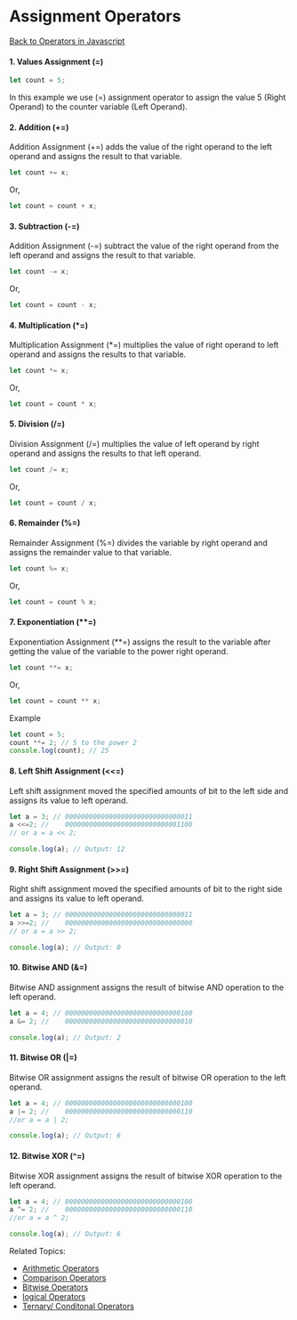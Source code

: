 # Assignment Operators
[Back to Operators in Javascript](README.md#operators-in-javascript)

#### 1. Values Assignment (=)
```js
let count = 5;
```
In this example we use (=) assignment operator to assign the value 5 (Right Operand) to the counter variable (Left Operand).


#### 2. Addition (+=)
Addition Assignment (+=) adds the value of the right operand to the left operand and assigns the result to that variable.
```js
let count += x;
```
Or,
```js
let count = count + x;
```

#### 3. Subtraction (-=)
Addition Assignment (-=) subtract the value of the right operand from the left operand and assigns the result to that variable.
```js
let count -= x;
```
Or,
```js
let count = count - x;
```

#### 4. Multiplication (*=)
Multiplication Assignment (*=) multiplies the value of right operand to left operand and assigns the results to that variable.
```js
let count *= x;
```
Or,
```js
let count = count * x;
```

#### 5. Division (/=)
Division Assignment (/=) multiplies the value of left operand by right operand and assigns the results to that left operand.
```js
let count /= x;
```
Or,
```js
let count = count / x;
```

#### 6. Remainder (%=)
Remainder Assignment (%=) divides the variable by right operand and assigns the remainder value to that variable.
```js
let count %= x;
```
Or,
```js
let count = count % x;
```
#### 7. Exponentiation (**=)
Exponentiation Assignment (**=) assigns the result to the variable after getting the value of the variable to the power right operand.
```js
let count **= x;
```
Or,
```js
let count = count ** x;
```

Example
```js
let count = 5;
count **= 2; // 5 to the power 2
console.log(count); // 25
```

#### 8. Left Shift Assignment (<<=)
Left shift assignment moved the specified amounts of bit to the left side and assigns its value to left operand.
```js
let a = 3; // 00000000000000000000000000000011
a <<=2; //    00000000000000000000000000001100
// or a = a << 2;

console.log(a); // Output: 12
```

#### 9. Right Shift Assignment (>>=)
Right shift assignment moved the specified amounts of bit to the right side and assigns its value to left operand.
```js
let a = 3; // 00000000000000000000000000000011
a >>=2; //    00000000000000000000000000000000
// or a = a >> 2;

console.log(a); // Output: 0
```

#### 10. Bitwise AND (&=)
Bitwise AND assignment assigns the result of bitwise AND operation to the left operand.

```js
let a = 4; // 00000000000000000000000000000100  
a &= 2; //    00000000000000000000000000000010

console.log(a); // Output: 2
```

#### 11. Bitwise OR (|=)
Bitwise OR assignment assigns the result of bitwise OR operation to the left operand.

```js
let a = 4; // 00000000000000000000000000000100
a |= 2; //    00000000000000000000000000000110
//or a = a | 2;

console.log(a); // Output: 6
```

#### 12. Bitwise XOR (^=)
Bitwise XOR assignment assigns the result of bitwise XOR operation to the left operand.

```js
let a = 4; // 00000000000000000000000000000100
a ^= 2; //    00000000000000000000000000000110
//or a = a ^ 2;

console.log(a); // Output: 6
```


Related Topics:
- [Arithmetic Operators](ArithmeticOperator.md#arithmetic-operators)
- [Comparison Operators](ComparisonOperator.md#comparison-operators)
- [Bitwise Operators](BitwiseOperator.md#bitwise-operators)
- [logical Operators](LogicalOperator.md#logical-operators)
- [Ternary/ Conditonal Operators](TernaryOperator.md#ternary-operators)